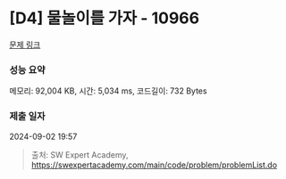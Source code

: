 # [D4] 물놀이를 가자 - 10966 

[문제 링크](https://swexpertacademy.com/main/code/problem/problemDetail.do?contestProbId=AXWXMZta-PsDFAST) 

### 성능 요약

메모리: 92,004 KB, 시간: 5,034 ms, 코드길이: 732 Bytes

### 제출 일자

2024-09-02 19:57



> 출처: SW Expert Academy, https://swexpertacademy.com/main/code/problem/problemList.do